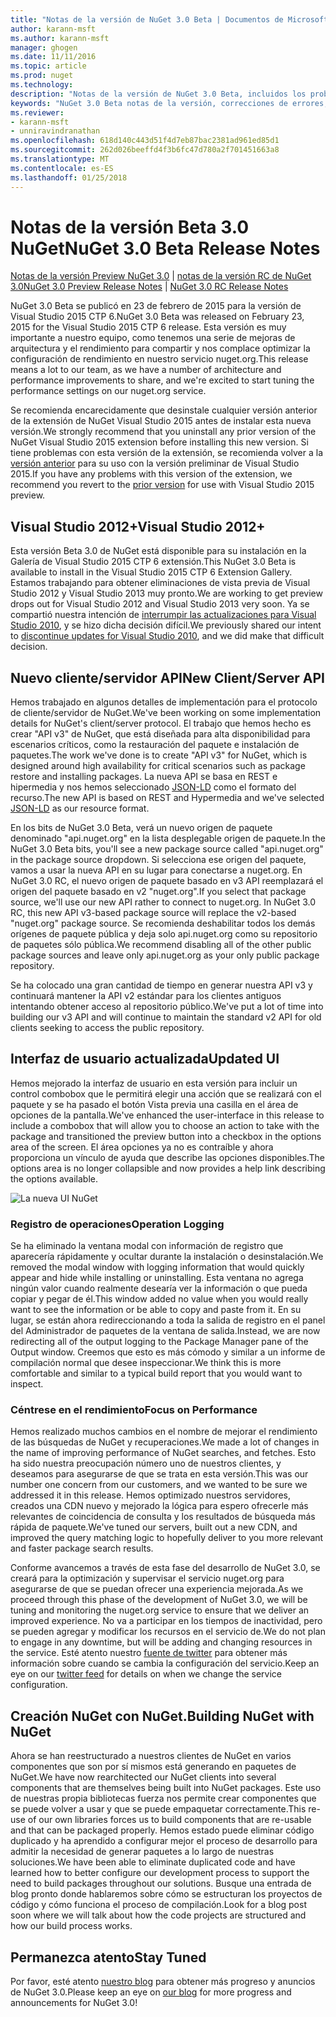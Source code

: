 ```yaml
---
title: "Notas de la versión de NuGet 3.0 Beta | Documentos de Microsoft"
author: karann-msft
ms.author: karann-msft
manager: ghogen
ms.date: 11/11/2016
ms.topic: article
ms.prod: nuget
ms.technology: 
description: "Notas de la versión de NuGet 3.0 Beta, incluidos los problemas conocidos, correcciones de errores, las funciones agregadas y dcr."
keywords: "NuGet 3.0 Beta notas de la versión, correcciones de errores, problemas, conocidos agregan características, DCR"
ms.reviewer:
- karann-msft
- unniravindranathan
ms.openlocfilehash: 618d140c443d51f4d7eb87bac2381ad961ed85d1
ms.sourcegitcommit: 262d026beeffd4f3b6fc47d780a2f701451663a8
ms.translationtype: MT
ms.contentlocale: es-ES
ms.lasthandoff: 01/25/2018
---
```

# <a name="nuget-30-beta-release-notes"></a><span data-ttu-id="9f5f6-104">Notas de la versión Beta 3.0 NuGet</span><span class="sxs-lookup"><span data-stu-id="9f5f6-104">NuGet 3.0 Beta Release Notes</span></span>

<span data-ttu-id="9f5f6-105">[Notas de la versión Preview NuGet 3.0](../release-notes/nuget-3.0-preview.md) | [notas de la versión RC de NuGet 3.0](../release-notes/nuget-3.0-rc.md)</span><span class="sxs-lookup"><span data-stu-id="9f5f6-105">[NuGet 3.0 Preview Release Notes](../release-notes/nuget-3.0-preview.md) | [NuGet 3.0 RC Release Notes](../release-notes/nuget-3.0-rc.md)</span></span>

<span data-ttu-id="9f5f6-106">NuGet 3.0 Beta se publicó en 23 de febrero de 2015 para la versión de Visual Studio 2015 CTP 6.</span><span class="sxs-lookup"><span data-stu-id="9f5f6-106">NuGet 3.0 Beta was released on February 23, 2015 for the Visual Studio 2015 CTP 6 release.</span></span> <span data-ttu-id="9f5f6-107">Esta versión es muy importante a nuestro equipo, como tenemos una serie de mejoras de arquitectura y el rendimiento para compartir y nos complace optimizar la configuración de rendimiento en nuestro servicio nuget.org.</span><span class="sxs-lookup"><span data-stu-id="9f5f6-107">This release means a lot to our team, as we have a number of architecture and performance improvements to share, and we're excited to start tuning the performance settings on our nuget.org service.</span></span>

<span data-ttu-id="9f5f6-108">Se recomienda encarecidamente que desinstale cualquier versión anterior de la extensión de NuGet Visual Studio 2015 antes de instalar esta nueva versión.</span><span class="sxs-lookup"><span data-stu-id="9f5f6-108">We strongly recommend that you uninstall any prior version of the NuGet Visual Studio 2015 extension before installing this new version.</span></span>  <span data-ttu-id="9f5f6-109">Si tiene problemas con esta versión de la extensión, se recomienda volver a la [versión anterior](http://nuget.codeplex.com/downloads/get/909582) para su uso con la versión preliminar de Visual Studio 2015.</span><span class="sxs-lookup"><span data-stu-id="9f5f6-109">If you have any problems with this version of the extension, we recommend you revert to the [prior version](http://nuget.codeplex.com/downloads/get/909582) for use with Visual Studio 2015 preview.</span></span>

## <a name="visual-studio-2012"></a><span data-ttu-id="9f5f6-110">Visual Studio 2012+</span><span class="sxs-lookup"><span data-stu-id="9f5f6-110">Visual Studio 2012+</span></span>

<span data-ttu-id="9f5f6-111">Esta versión Beta 3.0 de NuGet está disponible para su instalación en la Galería de Visual Studio 2015 CTP 6 extensión.</span><span class="sxs-lookup"><span data-stu-id="9f5f6-111">This NuGet 3.0 Beta is available to install in the Visual Studio 2015 CTP 6 Extension Gallery.</span></span> <span data-ttu-id="9f5f6-112">Estamos trabajando para obtener eliminaciones de vista previa de Visual Studio 2012 y Visual Studio 2013 muy pronto.</span><span class="sxs-lookup"><span data-stu-id="9f5f6-112">We are working to get preview drops out for Visual Studio 2012 and Visual Studio 2013 very soon.</span></span> <span data-ttu-id="9f5f6-113">Ya se compartió nuestra intención de [interrumpir las actualizaciones para Visual Studio 2010](http://blog.nuget.org/20141002/visual-studio-2010.html), y se hizo dicha decisión difícil.</span><span class="sxs-lookup"><span data-stu-id="9f5f6-113">We previously shared our intent to [discontinue updates for Visual Studio 2010](http://blog.nuget.org/20141002/visual-studio-2010.html), and we did make that difficult decision.</span></span>

## <a name="new-clientserver-api"></a><span data-ttu-id="9f5f6-114">Nuevo cliente/servidor API</span><span class="sxs-lookup"><span data-stu-id="9f5f6-114">New Client/Server API</span></span>

<span data-ttu-id="9f5f6-115">Hemos trabajado en algunos detalles de implementación para el protocolo de cliente/servidor de NuGet.</span><span class="sxs-lookup"><span data-stu-id="9f5f6-115">We've been working on some implementation details for NuGet's client/server protocol.</span></span> <span data-ttu-id="9f5f6-116">El trabajo que hemos hecho es crear "API v3" de NuGet, que está diseñada para alta disponibilidad para escenarios críticos, como la restauración del paquete e instalación de paquetes.</span><span class="sxs-lookup"><span data-stu-id="9f5f6-116">The work we've done is to create "API v3" for NuGet, which is designed around high availability for critical scenarios such as package restore and installing packages.</span></span> <span data-ttu-id="9f5f6-117">La nueva API se basa en REST e hipermedia y nos hemos seleccionado [JSON-LD](http://json-ld.org) como el formato del recurso.</span><span class="sxs-lookup"><span data-stu-id="9f5f6-117">The new API is based on REST and Hypermedia and we've selected [JSON-LD](http://json-ld.org) as our resource format.</span></span>

<span data-ttu-id="9f5f6-118">En los bits de NuGet 3.0 Beta, verá un nuevo origen de paquete denominado "api.nuget.org" en la lista desplegable origen de paquete.</span><span class="sxs-lookup"><span data-stu-id="9f5f6-118">In the NuGet 3.0 Beta bits, you'll see a new package source called "api.nuget.org" in the package source dropdown.</span></span>   <span data-ttu-id="9f5f6-119">Si selecciona ese origen del paquete, vamos a usar la nueva API en su lugar para conectarse a nuget.org. En NuGet 3.0 RC, el nuevo origen de paquete basado en v3 API reemplazará el origen del paquete basado en v2 "nuget.org".</span><span class="sxs-lookup"><span data-stu-id="9f5f6-119">If you select that package source, we'll use our new API rather to connect to nuget.org. In NuGet 3.0 RC, this new API v3-based package source will replace the v2-based "nuget.org" package source.</span></span>  <span data-ttu-id="9f5f6-120">Se recomienda deshabilitar todos los demás orígenes de paquete pública y deja solo api.nuget.org como su repositorio de paquetes sólo pública.</span><span class="sxs-lookup"><span data-stu-id="9f5f6-120">We recommend disabling all of the other public package sources and leave only api.nuget.org as your only public package repository.</span></span>

<span data-ttu-id="9f5f6-121">Se ha colocado una gran cantidad de tiempo en generar nuestra API v3 y continuará mantener la API v2 estándar para los clientes antiguos intentando obtener acceso al repositorio público.</span><span class="sxs-lookup"><span data-stu-id="9f5f6-121">We've put a lot of time into building our v3 API and will continue to maintain the standard v2 API for old clients seeking to access the public repository.</span></span>

## <a name="updated-ui"></a><span data-ttu-id="9f5f6-122">Interfaz de usuario actualizada</span><span class="sxs-lookup"><span data-stu-id="9f5f6-122">Updated UI</span></span>

<span data-ttu-id="9f5f6-123">Hemos mejorado la interfaz de usuario en esta versión para incluir un control combobox que le permitirá elegir una acción que se realizará con el paquete y se ha pasado el botón Vista previa una casilla en el área de opciones de la pantalla.</span><span class="sxs-lookup"><span data-stu-id="9f5f6-123">We've enhanced the user-interface in this release to include a combobox that will allow you to choose an action to take with the package and transitioned the preview button into a checkbox in the options area of the screen.</span></span>  <span data-ttu-id="9f5f6-124">El área opciones ya no es contraíble y ahora proporciona un vínculo de ayuda que describe las opciones disponibles.</span><span class="sxs-lookup"><span data-stu-id="9f5f6-124">The options area is no longer collapsible and now provides a help link describing the options available.</span></span>

![La nueva UI NuGet](./media/NuGet-3.0-Beta/updated-ui.png)


### <a name="operation-logging"></a><span data-ttu-id="9f5f6-126">Registro de operaciones</span><span class="sxs-lookup"><span data-stu-id="9f5f6-126">Operation Logging</span></span>

<span data-ttu-id="9f5f6-127">Se ha eliminado la ventana modal con información de registro que aparecería rápidamente y ocultar durante la instalación o desinstalación.</span><span class="sxs-lookup"><span data-stu-id="9f5f6-127">We removed the modal window with logging information that would quickly appear and hide while installing or uninstalling.</span></span>  <span data-ttu-id="9f5f6-128">Esta ventana no agrega ningún valor cuando realmente desearía ver la información o que pueda copiar y pegar de él.</span><span class="sxs-lookup"><span data-stu-id="9f5f6-128">This window added no value when you would really want to see the information or be able to copy and paste from it.</span></span>  <span data-ttu-id="9f5f6-129">En su lugar, se están ahora redireccionando a toda la salida de registro en el panel del Administrador de paquetes de la ventana de salida.</span><span class="sxs-lookup"><span data-stu-id="9f5f6-129">Instead, we are now redirecting all of the output logging to the Package Manager pane of the Output window.</span></span>  <span data-ttu-id="9f5f6-130">Creemos que esto es más cómodo y similar a un informe de compilación normal que desee inspeccionar.</span><span class="sxs-lookup"><span data-stu-id="9f5f6-130">We think this is more comfortable and similar to a typical build report that you would want to inspect.</span></span>


### <a name="focus-on-performance"></a><span data-ttu-id="9f5f6-131">Céntrese en el rendimiento</span><span class="sxs-lookup"><span data-stu-id="9f5f6-131">Focus on Performance</span></span>

<span data-ttu-id="9f5f6-132">Hemos realizado muchos cambios en el nombre de mejorar el rendimiento de las búsquedas de NuGet y recuperaciones.</span><span class="sxs-lookup"><span data-stu-id="9f5f6-132">We made a lot of changes in the name of improving performance of NuGet searches, and fetches.</span></span>  <span data-ttu-id="9f5f6-133">Esto ha sido nuestra preocupación número uno de nuestros clientes, y deseamos para asegurarse de que se trata en esta versión.</span><span class="sxs-lookup"><span data-stu-id="9f5f6-133">This was our number one concern from our customers, and we wanted to be sure we addressed it in this release.</span></span>  <span data-ttu-id="9f5f6-134">Hemos optimizado nuestros servidores, creados una CDN nuevo y mejorado la lógica para espero ofrecerle más relevantes de coincidencia de consulta y los resultados de búsqueda más rápida de paquete.</span><span class="sxs-lookup"><span data-stu-id="9f5f6-134">We've tuned our servers, built out a new CDN, and improved the query matching logic to hopefully deliver to you more relevant and faster package search results.</span></span>

<span data-ttu-id="9f5f6-135">Conforme avancemos a través de esta fase del desarrollo de NuGet 3.0, se creará para la optimización y supervisar el servicio nuget.org para asegurarse de que se puedan ofrecer una experiencia mejorada.</span><span class="sxs-lookup"><span data-stu-id="9f5f6-135">As we proceed through this phase of the development of NuGet 3.0, we will be tuning and monitoring the nuget.org service to ensure that we deliver an improved experience.</span></span>  <span data-ttu-id="9f5f6-136">No va a participar en los tiempos de inactividad, pero se pueden agregar y modificar los recursos en el servicio de.</span><span class="sxs-lookup"><span data-stu-id="9f5f6-136">We do not plan to engage in any downtime, but will be adding and changing resources in the service.</span></span>  <span data-ttu-id="9f5f6-137">Esté atento nuestro [fuente de twitter](http://twitter.com/nuget) para obtener más información sobre cuando se cambia la configuración del servicio.</span><span class="sxs-lookup"><span data-stu-id="9f5f6-137">Keep an eye on our [twitter feed](http://twitter.com/nuget) for details on when we change the service configuration.</span></span>

## <a name="building-nuget-with-nuget"></a><span data-ttu-id="9f5f6-138">Creación NuGet con NuGet.</span><span class="sxs-lookup"><span data-stu-id="9f5f6-138">Building NuGet with NuGet</span></span>

<span data-ttu-id="9f5f6-139">Ahora se han reestructurado a nuestros clientes de NuGet en varios componentes que son por sí mismos está generando en paquetes de NuGet.</span><span class="sxs-lookup"><span data-stu-id="9f5f6-139">We have now rearchitected our NuGet clients into several components that are themselves being built into NuGet packages.</span></span> <span data-ttu-id="9f5f6-140">Este uso de nuestras propia bibliotecas fuerza nos permite crear componentes que se puede volver a usar y que se puede empaquetar correctamente.</span><span class="sxs-lookup"><span data-stu-id="9f5f6-140">This re-use of our own libraries forces us to build components that are re-usable and that can be packaged properly.</span></span>  <span data-ttu-id="9f5f6-141">Hemos estado puede eliminar código duplicado y ha aprendido a configurar mejor el proceso de desarrollo para admitir la necesidad de generar paquetes a lo largo de nuestras soluciones.</span><span class="sxs-lookup"><span data-stu-id="9f5f6-141">We have been able to eliminate duplicated code and have learned how to better configure our development process to support the need to build packages throughout our solutions.</span></span>  <span data-ttu-id="9f5f6-142">Busque una entrada de blog pronto donde hablaremos sobre cómo se estructuran los proyectos de código y cómo funciona el proceso de compilación.</span><span class="sxs-lookup"><span data-stu-id="9f5f6-142">Look for a blog post soon where we will talk about how the code projects are structured and how our build process works.</span></span>

## <a name="stay-tuned"></a><span data-ttu-id="9f5f6-143">Permanezca atento</span><span class="sxs-lookup"><span data-stu-id="9f5f6-143">Stay Tuned</span></span>

<span data-ttu-id="9f5f6-144">Por favor, esté atento [nuestro blog](http://blog.nuget.org) para obtener más progreso y anuncios de NuGet 3.0.</span><span class="sxs-lookup"><span data-stu-id="9f5f6-144">Please keep an eye on [our blog](http://blog.nuget.org) for more progress and announcements for NuGet 3.0!</span></span>
